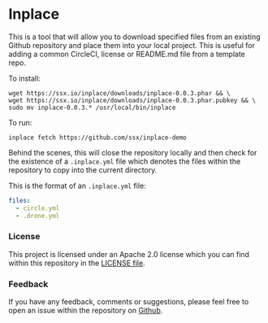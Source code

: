 # Inplace

This is a tool that will allow you to download specified files from an
existing Github repository and place them into your local project. This 
is useful for adding a common CircleCI, license or README.md file from 
a template repo.

To install:

    wget https://ssx.io/inplace/downloads/inplace-0.0.3.phar && \ 
    wget https://ssx.io/inplace/downloads/inplace-0.0.3.phar.pubkey && \
    sudo mv inplace-0.0.3.* /usr/local/bin/inplace

To run:

    inplace fetch https://github.com/ssx/inplace-demo
    
Behind the scenes, this will close the repository locally and then check 
for the existence of a `.inplace.yml` file which denotes the files within 
the repository to copy into the current directory.

This is the format of an `.inplace.yml` file:

```yaml
files: 
  - circle.yml
  - .drone.yml
```

### License

This project is licensed under an Apache 2.0 license which you can find within
this repository in the [LICENSE file](https://github.com/ssx/inplace/blob/master/LICENSE).


### Feedback

If you have any feedback, comments or suggestions, please feel free to open an
issue within the repository on [Github](https://github.com/ssx/inplace).